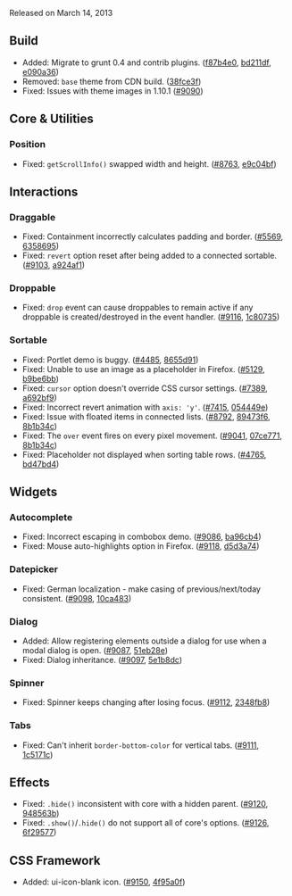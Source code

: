 <script>{
	"title": "jQuery UI 1.10.2 Changelog"
}</script>

Released on March 14, 2013

## Build

* Added: Migrate to grunt 0.4 and contrib plugins. ([f87b4e0](http://github.com/jquery/jquery-ui/commit/f87b4e0f4ac2342dff260c32aa8d08148e76f7a4), [bd211df](http://github.com/jquery/jquery-ui/commit/bd211df0d35d7f326c338ce3f3fc81e5d966d3d7), [e090a36](http://github.com/jquery/jquery-ui/commit/e090a3655550c9cd20067952809f44b052064f4e))
* Removed: `base` theme from CDN build. ([38fce3f](http://github.com/jquery/jquery-ui/commit/38fce3f30478bcfce8ea837d850f63b5560d605a))
* Fixed: Issues with theme images in 1.10.1 ([#9090](http://bugs.jqueryui.com/ticket/9090))

## Core &amp; Utilities

### Position

* Fixed: `getScrollInfo()` swapped width and height. ([#8763](http://bugs.jqueryui.com/ticket/8763), [e9c04bf](http://github.com/jquery/jquery-ui/commit/e9c04bfa430eb6b18e7fe1be2f8d162e01181a94))

## Interactions

### Draggable

* Fixed: Containment incorrectly calculates padding and border. ([#5569](http://bugs.jqueryui.com/ticket/5569), [6358695](http://github.com/jquery/jquery-ui/commit/6358695df18722d8c7e99437365db42cf4957626))
* Fixed: `revert` option reset after being added to a connected sortable. ([#9103](http://bugs.jqueryui.com/ticket/9103), [a924af1](http://github.com/jquery/jquery-ui/commit/a924af12b6743408903c642f84a00b0766cd17b7))

### Droppable

* Fixed: `drop` event can cause droppables to remain active if any droppable is created/destroyed in the event handler. ([#9116](http://bugs.jqueryui.com/ticket/9116), [1c80735](http://github.com/jquery/jquery-ui/commit/1c80735acb20a468300a53f85ef49b065d40af3e))

### Sortable

* Fixed: Portlet demo is buggy. ([#4485](http://bugs.jqueryui.com/ticket/4485), [8655d91](http://github.com/jquery/jquery-ui/commit/8655d91ac68538c37da4d94ecc287df8c90a96ae))
* Fixed: Unable to use an image as a placeholder in Firefox. ([#5129](http://bugs.jqueryui.com/ticket/5129), [b9be6bb](http://github.com/jquery/jquery-ui/commit/b9be6bb7ad107fd48b28e31df972b2037c47c2cb))
* Fixed: `cursor` option doesn't override CSS cursor settings. ([#7389](http://bugs.jqueryui.com/ticket/7389), [a692bf9](http://github.com/jquery/jquery-ui/commit/a692bf9b70305de5e9893e717fc71e1e74fb86ac))
* Fixed: Incorrect revert animation with `axis: 'y'`. ([#7415](http://bugs.jqueryui.com/ticket/7415), [054449e](http://github.com/jquery/jquery-ui/commit/054449e214449ec5578fe71bb67b9a670adac828))
* Fixed: Issue with floated items in connected lists. ([#8792](http://bugs.jqueryui.com/ticket/8792), [89473f6](http://github.com/jquery/jquery-ui/commit/89473f6557662d905a63faa3ae3520bf3715a7e8), [8b1b34c](http://github.com/jquery/jquery-ui/commit/8b1b34c5c3e8fae056f0880776156dc003b5e2c3))
* Fixed: The `over` event fires on every pixel movement. ([#9041](http://bugs.jqueryui.com/ticket/9041), [07ce771](http://github.com/jquery/jquery-ui/commit/07ce771a13504b851bb9f74c8ce8e960d207384a), [8b1b34c](http://github.com/jquery/jquery-ui/commit/8b1b34c5c3e8fae056f0880776156dc003b5e2c3))
* Fixed: Placeholder not displayed when sorting table rows. ([#4765](http://bugs.jqueryui.com/ticket/4765), [bd47bd4](http://github.com/jquery/jquery-ui/commit/bd47bd4ace3789d9eb302b0dce6f6e042d08a7f1))

## Widgets

### Autocomplete

* Fixed: Incorrect escaping in combobox demo. ([#9086](http://bugs.jqueryui.com/ticket/9086), [ba96cb4](http://github.com/jquery/jquery-ui/commit/ba96cb47725dc6639ae366bd381f089c1750c8f5))
* Fixed: Mouse auto-highlights option in Firefox. ([#9118](http://bugs.jqueryui.com/ticket/9118), [d5d3a74](http://github.com/jquery/jquery-ui/commit/d5d3a745b00dd476195cf25b35cc02f3bc31f814))

### Datepicker

* Fixed: German localization - make casing of previous/next/today consistent. ([#9098](http://bugs.jqueryui.com/ticket/9098), [10ca483](http://github.com/jquery/jquery-ui/commit/10ca48308fea6a9b30d2457fbf5a1b6e0ed5966c))

### Dialog

* Added: Allow registering elements outside a dialog for use when a modal dialog is open. ([#9087](http://bugs.jqueryui.com/ticket/9087), [51eb28e](http://github.com/jquery/jquery-ui/commit/51eb28e76e372fe0af12724edff0b5780b5e5ed0))
* Fixed: Dialog inheritance. ([#9097](http://bugs.jqueryui.com/ticket/9097), [5e1b8dc](http://github.com/jquery/jquery-ui/commit/5e1b8dc71a72d5753a95c49c844857b91fbdbade))

### Spinner

* Fixed: Spinner keeps changing after losing focus. ([#9112](http://bugs.jqueryui.com/ticket/9112), [2348fb8](http://github.com/jquery/jquery-ui/commit/2348fb8eb9ec1297a2588a23cf3447c5374bcb21))

### Tabs

* Fixed: Can't inherit `border-bottom-color` for vertical tabs. ([#9111](http://bugs.jqueryui.com/ticket/9111), [1c5171c](http://github.com/jquery/jquery-ui/commit/1c5171c2547130a76710dd20108b35774551e333))

## Effects

* Fixed: `.hide()` inconsistent with core with a hidden parent. ([#9120](http://bugs.jqueryui.com/ticket/9120), [948563b](http://github.com/jquery/jquery-ui/commit/948563b8b55802c6d4c513065f1b78bbdcff104c))
* Fixed: `.show()`/`.hide()` do not support all of core's options. ([#9126](http://bugs.jqueryui.com/ticket/9126), [6f29577](http://github.com/jquery/jquery-ui/commit/6f2957743659387f66c9b8953bba9fac5617a440))

## CSS Framework

* Added: ui-icon-blank icon. ([#9150](http://bugs.jqueryui.com/ticket/9150), [4f95a0f](http://github.com/jquery/jquery-ui/commit/4f95a0f396965e91982f1b5e67da814bb6640ce1))
